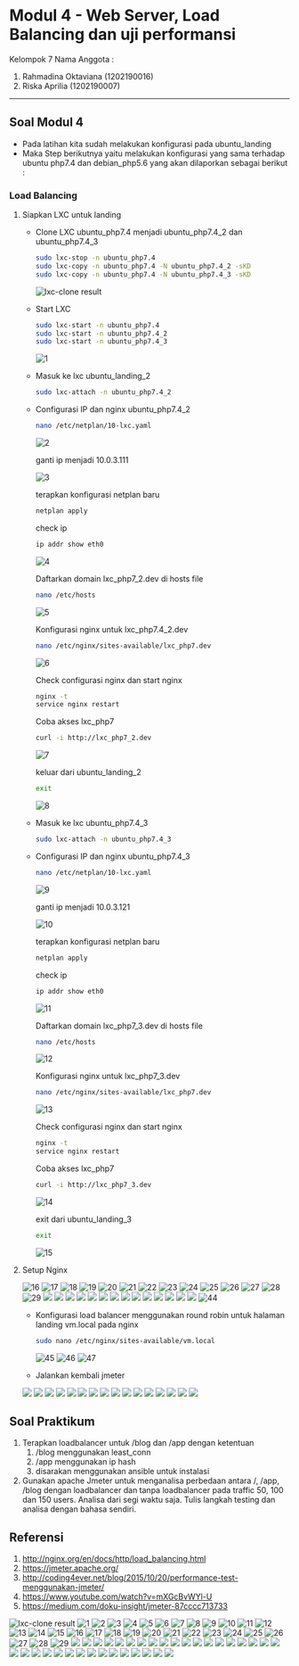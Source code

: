 # Modul 4 - Web Server, Load Balancing dan uji performansi

Kelompok 7
Nama Anggota :
1. Rahmadina Oktaviana (1202190016)
2. Riska Aprilia (1202190007)
---


## Soal Modul 4
- Pada latihan kita sudah melakukan konfigurasi pada ubuntu_landing
- Maka Step berikutnya yaitu melakukan konfigurasi yang sama terhadap ubuntu php7.4 dan debian_php5.6 yang akan dilaporkan sebagai berikut :

### Load Balancing
1. Siapkan LXC untuk landing
	* Clone LXC ubuntu_php7.4 menjadi ubuntu_php7.4_2 dan ubuntu_php7.4_3
	
		```sh
		sudo lxc-stop -n ubuntu_php7.4
		sudo lxc-copy -n ubuntu_php7.4 -N ubuntu_php7.4_2 -sKD
		sudo lxc-copy -n ubuntu_php7.4 -N ubuntu_php7.4_3 -sKD
		```
		
		![lxc-clone result](assets/lxc-clone.png)
		
	* Start LXC 
	
		```sh
		sudo lxc-start -n ubuntu_php7.4
		sudo lxc-start -n ubuntu_php7.4_2
		sudo lxc-start -n ubuntu_php7.4_3
		```
		
		![1](assets/1.png)
		
	* Masuk ke lxc ubuntu_landing_2
	
		```sh
		sudo lxc-attach -n ubuntu_php7.4_2
		```
		
	* Configurasi IP dan nginx ubuntu_php7.4_2
	
		```sh
		nano /etc/netplan/10-lxc.yaml
		```
		
		![2](assets/2.png)
		
		ganti ip menjadi 10.0.3.111
		
		![3](assets/3.png)
		
		terapkan konfigurasi netplan baru
		
		```sh
		netplan apply
		```
		
		check ip
		
		```sh
		ip addr show eth0
		```
		
		![4](assets/4.png)
		
		Daftarkan domain lxc_php7_2.dev di hosts file
		
		```sh
		nano /etc/hosts
		```
		
		![5](assets/5.png)
		
		Konfigurasi nginx untuk lxc_php7.4_2.dev
		
		```sh
		nano /etc/nginx/sites-available/lxc_php7.dev
		```
		
		![6](assets/6.png)
		
		Check configurasi nginx dan start nginx
		
		```sh
		nginx -t
		service nginx restart
		```
		
		Coba akses lxc_php7
		
		```sh
		curl -i http://lxc_php7_2.dev
		```
		
		![7](assets/7.png)
		
		keluar dari ubuntu_landing_2
		
		```sh
		exit
		```
		
		![8](assets/8.png)
		
	* Masuk ke lxc ubuntu_php7.4_3
	
		```sh
		sudo lxc-attach -n ubuntu_php7.4_3
		```
		
	* Configurasi IP dan nginx ubuntu_php7.4_3
	
		```sh
		nano /etc/netplan/10-lxc.yaml
		```
		
		![9](assets/9.png)
		
		ganti ip menjadi 10.0.3.121
		
		![10](assets/10.png)
		
		terapkan konfigurasi netplan baru
		
		```sh
		netplan apply
		```
		
		check ip
		
		```sh
		ip addr show eth0
		```
		
		![11](assets/11.png)
		
		Daftarkan domain lxc_php7_3.dev di hosts file
		
		```sh
		nano /etc/hosts
		```
		
		![12](assets/12.png)
		
		Konfigurasi nginx untuk lxc_php7_3.dev
		
		```sh
		nano /etc/nginx/sites-available/lxc_php7.dev
		```
		
		![13](assets/13.png)
		
		Check configurasi nginx dan start nginx
		
		```sh
		nginx -t
		service nginx restart
		```
		
		Coba akses lxc_php7
		
		```sh
		curl -i http://lxc_php7_3.dev
		```
		
		![14](assets/14.png)
		
		exit dari ubuntu_landing_3
		
		```sh
		exit
		```
		![15](assets/15.png)
		
2. Setup Nginx

	![16](assets/16.png)
	![17](assets/17.png)
	![18](assets/18.png)
	![19](assets/19.png)
	![20](assets/20.png)
	![21](assets/21.png)
	![22](assets/22.png)
	![23](assets/23.png)
	![24](assets/24.png)
	![25](assets/25.png)
	![26](assets/26.png)
	![27](assets/27.png)
	![28](assets/28.png)
	![29](assets/29.png)
	![](assets/30.png)
	![](assets/31.png)
	![](assets/32.png)
	![](assets/33.png)
	![](assets/34.png)
	![](assets/35.png)
	![](assets/36.png)
	![](assets/37.png)
	![](assets/38.png)
	![](assets/39.png)
	![](assets/40.png)
	![](assets/41.png)
	![](assets/42.png)
	![](assets/43.png)
	![44](assets/44.png)

	* Konfigurasi load balancer menggunakan round robin untuk halaman landing vm.local pada nginx
	
		```sh
		sudo nano /etc/nginx/sites-available/vm.local
		```
		
		
		![45](assets/45.png)
		![46](assets/46.png)
		![47](assets/47.png)
		
	* Jalankan kembali jmeter
	
	
	![](assets/48.png)
	![](assets/49.png)
	![](assets/50.png)
	![](assets/51.png)
	![](assets/52.png)
	![](assets/53.png)
	![](assets/54.png)
	![](assets/55.png)
	![](assets/56.png)
	![](assets/57.png)
	![](assets/58.png)
	![](assets/59.png)
	![](assets/60.png)
	![](assets/61.png)
	![](assets/62.png)
	![](assets/63.png)
	
	
## Soal Praktikum
1. Terapkan loadbalancer untuk /blog dan /app dengan ketentuan
	1. /blog menggunakan least_conn
	2. /app menggunakan ip hash
	3. disarakan menggunakan ansible untuk instalasi
2. Gunakan apache Jmeter untuk menganalisa perbedaan antara /, /app, /blog dengan loadbalancer dan tanpa loadbalancer pada traffic 50, 100 dan 150 users. Analisa dari segi waktu saja. Tulis langkah testing dan analisa dengan bahasa sendiri.

## Referensi
1. http://nginx.org/en/docs/http/load_balancing.html
2. https://jmeter.apache.org/
3. http://coding4ever.net/blog/2015/10/20/performance-test-menggunakan-jmeter/
4. https://www.youtube.com/watch?v=mXGcBvWYl-U
5. https://medium.com/doku-insight/jmeter-87cccc713733





![lxc-clone result](assets/lxc-clone.png)
![1](assets/1.png)
![2](assets/2.png)
![3](assets/3.png)
![4](assets/4.png)
![5](assets/5.png)
![6](assets/6.png)
![7](assets/7.png)
![8](assets/8.png)
![9](assets/9.png)
![10](assets/10.png)
![11](assets/11.png)
![12](assets/12.png)
![13](assets/13.png)
![14](assets/14.png)
![15](assets/15.png)
![16](assets/16.png)
![17](assets/17.png)
![18](assets/18.png)
![19](assets/19.png)
![20](assets/20.png)
![21](assets/21.png)
![22](assets/22.png)
![23](assets/23.png)
![24](assets/24.png)
![25](assets/25.png)
![26](assets/26.png)
![27](assets/27.png)
![28](assets/28.png)
![29](assets/29.png)
![](assets/30.png)
![](assets/31.png)
![](assets/32.png)
![](assets/33.png)
![](assets/34.png)
![](assets/35.png)
![](assets/36.png)
![](assets/37.png)
![](assets/38.png)
![](assets/39.png)
![](assets/40.png)
![](assets/41.png)
![](assets/42.png)
![](assets/43.png)
![](assets/44.png)
![](assets/45.png)
![](assets/46.png)
![](assets/47.png)
![](assets/48.png)
![](assets/49.png)
![](assets/50.png)
![](assets/51.png)
![](assets/52.png)
![](assets/53.png)
![](assets/54.png)
![](assets/55.png)
![](assets/56.png)
![](assets/57.png)
![](assets/58.png)
![](assets/59.png)
![](assets/60.png)
![](assets/61.png)
![](assets/62.png)
![](assets/63.png)
